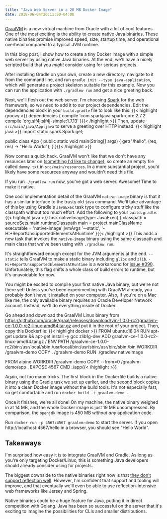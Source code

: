 ```yaml
---
title: "Java Web Server in a 20 MB Docker Image"
date: 2018-06-04T20:11:50-04:00
---
```


[GraalVM][] is a new virtual machine from Oracle with a lot of cool features. One
of the most exciting is the ability to create native Java binaries.
These native binaries promise improved speed, size, startup time, and operational
overhead compared to a typical JVM runtime.

In this blog post, I show how to create a tiny Docker image with a simple web server
by using native Java binaries. At the end, we'll have a nicely scripted build that
you *might* consider using for serious projects.

After installing Gradle on your own, create a new directory, navigate to it from
the command line, and run `gradle init --type java-application`, which will
generate a project skeleton suitable for this example. Now you can
run the application with `./gradlew run` and get a nice greeting back.

Next, we'll flesh out the web server. I'm choosing [Spark][] for the web framework, so
we need to add it to our project dependencies. Edit the dependencies block in
your `build.gradle` file to look like this:
    {{< highlight groovy >}}
dependencies {
    compile 'com.sparkjava:spark-core:2.7.2'
    compile 'org.slf4j:slf4j-simple:1.7.13'
}{{< /highlight >}}
Then, update `src/main/java/App.java` to serve a greeting over HTTP instead:
    {{< highlight java >}}
import static spark.Spark.get;

public class App {
    public static void main(String[] args) {
        get("/hello", (req, res) -> "Hello World");
    }
}{{< /highlight >}}

Now comes a quick hack. GraalVM won't like that we don't have any
resources later on
([something I'd like to change](https://github.com/oracle/graal/issues/456)),
so create an empty file called `dummy.txt` in `src/main/resources`. In a more
substantial project, you'd likely have some resources anyway and wouldn't need
this file.

If you run `./gradlew run` now, you've got a web server. Awesome! Time to make
it native.

One cool implementation detail of the GraalVM `native-image` binary is that it
has a similar interface to the trusty old `java` command. We'll take
advantage of this by using Gradle's `JavaExec` task type to configure tricky
stuff like the classpath without too much effort. Add the following to your
`build.gradle`:
    {{< highlight java >}}
task nativeImage(type: JavaExec) {
    classpath = sourceSets.main.runtimeClasspath
    main = project.mainClassName
    executable = 'native-image'
    jvmArgs '--static', '-H:+ReportUnsupportedElementsAtRuntime'
}{{< /highlight >}}
This adds a new task that invokes the `native-image` binary using the same
classpath and main class that we've been using with `./gradlew run`.

It's straightforward enough except for the JVM arguments at the end. `--static`
tells GraalVM to make a static binary including `glibc` and `zlib`.
`-H:+ReportUnsupportedElementsAtRuntime` is a workaround for [issue #390][].
Unfortunately, this flag shifts a whole class of build errors to runtime,
but it's unavoidable for now.

You might be excited to compile your first native Java binary, but we're not
there yet! Unless you've been experimenting with GraalVM already, you probably
don't have it installed on your computer. Also, if you're on a Mac like
me, the only available binary requires an Oracle Developer Network account.
Instead, we'll do everything inside of Docker.

Go ahead and download the GraalVM Linux binary from
https://github.com/oracle/graal/releases/download/vm-1.0.0-rc2/graalvm-ce-1.0.0-rc2-linux-amd64.tar.gz
and put it in the root of your project. Then, copy this Dockerfile:
    {{< highlight docker >}}
FROM ubuntu:18.04
RUN apt-get update && apt-get install -y gcc zlib1g-dev
ADD graalvm-ce-1.0.0-rc2-linux-amd64.tar.gz /
ENV PATH /graalvm-ce-1.0.0-rc2/bin:/usr/local/sbin:/usr/local/bin:/usr/sbin:/usr/bin:/sbin:/bin
WORKDIR /graalvm-demo
COPY . /graalvm-demo
RUN ./gradlew nativeImage

FROM alpine
WORKDIR /graalvm-demo
COPY --from=0 /graalvm-demo/app .
EXPOSE 4567
CMD ./app{{< /highlight >}}

Again, not too many tricks. The first block in the Dockerfile builds a native
binary using the Gradle task we set up earlier, and the second block copies
it into a clean Docker image without the build tools. It's not especially fast,
so get comfortable and run `docker build -t graalvm-demo .`

Once it finishes, we're all done! On my machine, the native binary weighed in at
14 MB, and the whole Docker image is just 19 MB uncompressed. By comparison, the
`openjdk` image is 450 MB *without any* application code.

Run `docker run -p 4567:4567 graalvm-demo` to start the server. If you open
http://localhost:4567/hello in a browser, you should see "Hello World".

Takeaways
---------

I'm surprised how easy it is to integrate GraalVM and Gradle. As long as you're
only targeting Docker/Linux, this is something Java developers should already
consider using for projects.

The biggest downside to the native binaries right now is that
[they don't support reflection well](https://github.com/oracle/graal/blob/master/substratevm/REFLECTION.md).
However, I'm confident that support and tooling will improve, and that
eventually we'll even be able to use reflection-intensive web frameworks like
Jersey and Spring.

Native binaries could be a huge feature for Java, putting it in direct
competition with Golang. Java has been so successful on the server that it's
exciting to imagine the possibilities for CLIs and smaller distributions.

[GraalVM]: https://www.graalvm.org/
[Spark]: http://sparkjava.com/
[issue #390]: https://github.com/oracle/graal/issues/390
